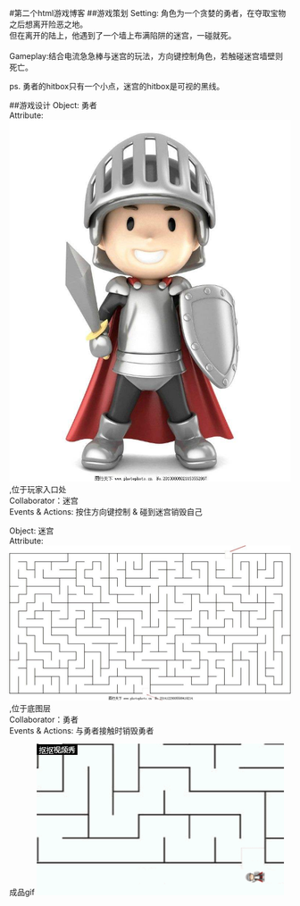 #第二个html游戏博客
##游戏策划
Setting: 角色为一个贪婪的勇者，在夺取宝物之后想离开险恶之地。<br />
但在离开的陆上，他遇到了一个墙上布满陷阱的迷宫，一碰就死。<br />
<br />
Gameplay:结合电流急急棒与迷宫的玩法，方向键控制角色，若触碰迷宫墙壁则死亡。<br />

ps. 勇者的hitbox只有一个小点，迷宫的hitbox是可视的黑线。

##游戏设计
Object: 勇者<br />
Attribute:![](images/hero.jpg),位于玩家入口处 <br />
Collaborator：迷宫 <br/>
Events & Actions: 按住方向键控制 & 碰到迷宫销毁自己<br />

Object: 迷宫<br />
Attribute:![](images/maze.jpg),位于底图层<br />
Collaborator：勇者 <br />
Events & Actions: 与勇者接触时销毁勇者<br />
 

成品gif
![img](images/game2.gif)
